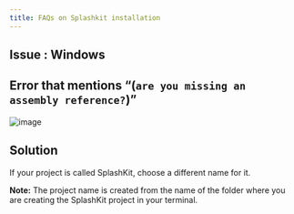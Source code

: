 ```yaml
---
title: FAQs on Splashkit installation
---
```


## Issue : Windows

## Error that mentions “(`are you missing an assembly reference?`)”

![image](https://i.imgur.com/2W23AI2.png)

## Solution

If your project is called SplashKit, choose a different name for it.

**Note:** The project name is created from the name of the folder where you are creating the
SplashKit project in your terminal.

